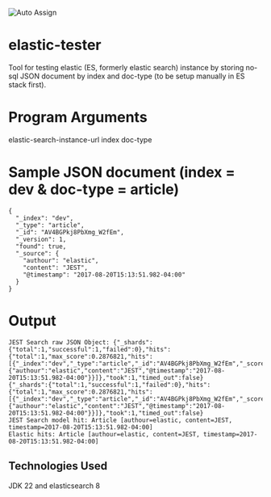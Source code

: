 ![Auto Assign](https://github.com/conorheffron/elastic-tester/actions/workflows/auto-assign.yml/badge.svg)

# elastic-tester
Tool for testing elastic (ES, formerly elastic search) instance by storing no-sql JSON document by index and doc-type (to be setup manually in ES stack first).

# Program Arguments
elastic-search-instance-url index doc-type

# Sample JSON document (index = dev & doc-type = article)
```
{
  "_index": "dev",
  "_type": "article",
  "_id": "AV4BGPkj8PbXmg_W2fEm",
  "_version": 1,
  "found": true,
  "_source": {
    "authour": "elastic",
    "content": "JEST",
    "@timestamp": "2017-08-20T15:13:51.982-04:00"
  }
}
```

# Output
```
JEST Search raw JSON Object: {"_shards":{"total":1,"successful":1,"failed":0},"hits":{"total":1,"max_score":0.2876821,"hits":[{"_index":"dev","_type":"article","_id":"AV4BGPkj8PbXmg_W2fEm","_score":0.2876821,"_source":{"authour":"elastic","content":"JEST","@timestamp":"2017-08-20T15:13:51.982-04:00"}}]},"took":1,"timed_out":false}
{"_shards":{"total":1,"successful":1,"failed":0},"hits":{"total":1,"max_score":0.2876821,"hits":[{"_index":"dev","_type":"article","_id":"AV4BGPkj8PbXmg_W2fEm","_score":0.2876821,"_source":{"authour":"elastic","content":"JEST","@timestamp":"2017-08-20T15:13:51.982-04:00"}}]},"took":1,"timed_out":false}
JEST Search model hit: Article [authour=elastic, content=JEST, timestamp=2017-08-20T15:13:51.982-04:00]
Elastic hits: Article [authour=elastic, content=JEST, timestamp=2017-08-20T15:13:51.982-04:00]
```

## Technologies Used
JDK 22 and elasticsearch 8
